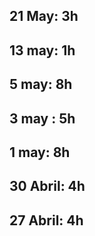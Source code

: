## 21 May: 3h

## 13 may: 1h

## 5 may: 8h

## 3 may : 5h

## 1 may: 8h

## 30 Abril: 4h

## 27 Abril: 4h
